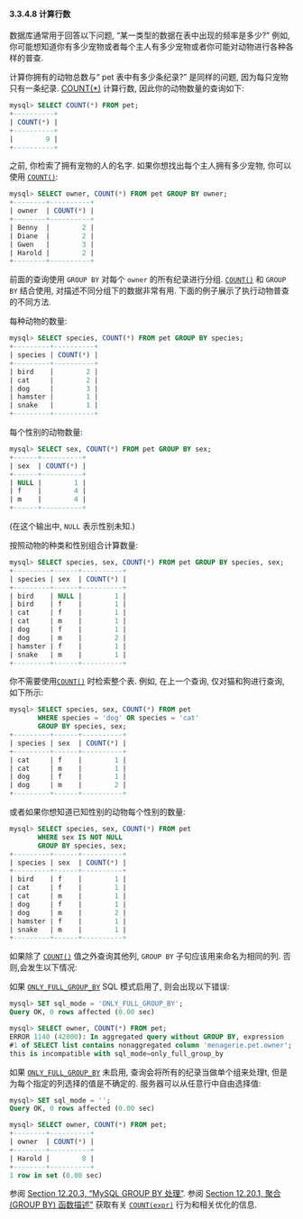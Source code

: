 #### 3.3.4.8 计算行数

数据库通常用于回答以下问题, “某一类型的数据在表中出现的频率是多少?” 例如, 你可能想知道你有多少宠物或者每个主人有多少宠物或者你可能对动物进行各种各样的普查.

计算你拥有的动物总数与“ pet 表中有多少条纪录?” 是同样的问题, 因为每只宠物只有一条纪录. [COUNT(*)](https://dev.mysql.com/doc/refman/8.0/en/group-by-functions.html#function_count) 计算行数, 因此你的动物数量的查询如下:

```sql
mysql> SELECT COUNT(*) FROM pet;
+----------+
| COUNT(*) |
+----------+
|        9 |
+----------+
```

之前, 你检索了拥有宠物的人的名字. 如果你想找出每个主人拥有多少宠物, 你可以使用 [`COUNT()`](https://dev.mysql.com/doc/refman/8.0/en/group-by-functions.html#function_count):

```sql
mysql> SELECT owner, COUNT(*) FROM pet GROUP BY owner;
+--------+----------+
| owner  | COUNT(*) |
+--------+----------+
| Benny  |        2 |
| Diane  |        2 |
| Gwen   |        3 |
| Harold |        2 |
+--------+----------+
```

前面的查询使用 `GROUP BY` 对每个 `owner` 的所有纪录进行分组. [`COUNT()`](https://dev.mysql.com/doc/refman/8.0/en/group-by-functions.html#function_count) 和 `GROUP BY` 结合使用, 对描述不同分组下的数据非常有用. 下面的例子展示了执行动物普查的不同方法.

每种动物的数量:

```sql
mysql> SELECT species, COUNT(*) FROM pet GROUP BY species;
+---------+----------+
| species | COUNT(*) |
+---------+----------+
| bird    |        2 |
| cat     |        2 |
| dog     |        3 |
| hamster |        1 |
| snake   |        1 |
+---------+----------+
```

每个性别的动物数量:

```sql
mysql> SELECT sex, COUNT(*) FROM pet GROUP BY sex;
+------+----------+
| sex  | COUNT(*) |
+------+----------+
| NULL |        1 |
| f    |        4 |
| m    |        4 |
+------+----------+
```

(在这个输出中, `NULL` 表示性别未知.)

按照动物的种类和性别组合计算数量:

```sql
mysql> SELECT species, sex, COUNT(*) FROM pet GROUP BY species, sex;
+---------+------+----------+
| species | sex  | COUNT(*) |
+---------+------+----------+
| bird    | NULL |        1 |
| bird    | f    |        1 |
| cat     | f    |        1 |
| cat     | m    |        1 |
| dog     | f    |        1 |
| dog     | m    |        2 |
| hamster | f    |        1 |
| snake   | m    |        1 |
+---------+------+----------+
```

你不需要使用[`COUNT()`](https://dev.mysql.com/doc/refman/8.0/en/group-by-functions.html#function_count) 时检索整个表. 例如, 在上一个查询, 仅对猫和狗进行查询, 如下所示:

```sql
mysql> SELECT species, sex, COUNT(*) FROM pet
       WHERE species = 'dog' OR species = 'cat'
       GROUP BY species, sex;
+---------+------+----------+
| species | sex  | COUNT(*) |
+---------+------+----------+
| cat     | f    |        1 |
| cat     | m    |        1 |
| dog     | f    |        1 |
| dog     | m    |        2 |
+---------+------+----------+
```

或者如果你想知道已知性别的动物每个性别的数量:

```sql
mysql> SELECT species, sex, COUNT(*) FROM pet
       WHERE sex IS NOT NULL
       GROUP BY species, sex;
+---------+------+----------+
| species | sex  | COUNT(*) |
+---------+------+----------+
| bird    | f    |        1 |
| cat     | f    |        1 |
| cat     | m    |        1 |
| dog     | f    |        1 |
| dog     | m    |        2 |
| hamster | f    |        1 |
| snake   | m    |        1 |
+---------+------+----------+
```

如果除了 [`COUNT()`](https://dev.mysql.com/doc/refman/8.0/en/group-by-functions.html#function_count) 值之外查询其他列, `GROUP BY` 子句应该用来命名为相同的列. 否则,会发生以下情况:

如果 [`ONLY_FULL_GROUP_BY`](https://dev.mysql.com/doc/refman/8.0/en/sql-mode.html#sqlmode_only_full_group_by) SQL 模式启用了, 则会出现以下错误:

```sql
mysql> SET sql_mode = 'ONLY_FULL_GROUP_BY';
Query OK, 0 rows affected (0.00 sec)

mysql> SELECT owner, COUNT(*) FROM pet;
ERROR 1140 (42000): In aggregated query without GROUP BY, expression
#1 of SELECT list contains nonaggregated column 'menagerie.pet.owner';
this is incompatible with sql_mode=only_full_group_by
```

如果 [`ONLY_FULL_GROUP_BY`](https://dev.mysql.com/doc/refman/8.0/en/sql-mode.html#sqlmode_only_full_group_by) 未启用, 查询会将所有的纪录当做单个组来处理t, 但是为每个指定的列选择的值是不确定的. 服务器可以从任意行中自由选择值:

```sql
mysql> SET sql_mode = '';
Query OK, 0 rows affected (0.00 sec)

mysql> SELECT owner, COUNT(*) FROM pet;
+--------+----------+
| owner  | COUNT(*) |
+--------+----------+
| Harold |        8 |
+--------+----------+
1 row in set (0.00 sec)
```

参阅 [Section 12.20.3, “MySQL GROUP BY 处理”](https://dev.mysql.com/doc/refman/8.0/en/group-by-handling.html). 参阅 [Section 12.20.1, 聚合 (GROUP BY) 函数描述”](https://dev.mysql.com/doc/refman/8.0/en/group-by-functions.html) 获取有关 [`COUNT(expr)`](https://dev.mysql.com/doc/refman/8.0/en/group-by-functions.html#function_count) 行为和相关优化的信息.